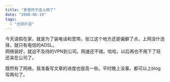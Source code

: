 ```yaml
---
title: "家里终于连上网了"
date: "2008-06-19"
tags: 
  - "光阴片语"
---
```


今天请假在家，就是为了装电话和宽带。张江这个地方还是偏僻了点，上网没什选择，就只有电信的ADSL。  
网络装好，就迫不及待的VPN到公司。网速还不错。哈哈，以后再也不用下了班还呆在公司了。  
  
既然有了网络，我准备写文章的进度也提高一些。平时晚上没事，都可以上blog写两句了。
